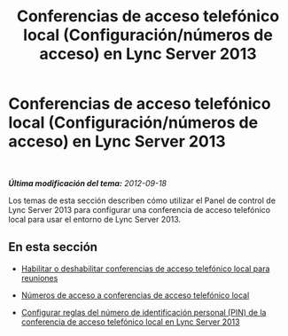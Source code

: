 ﻿---
title: Conferencias de acceso telefónico local (Configuración/números de acceso) en Lync Server 2013
TOCTitle: Conferencias de acceso telefónico local (Configuración/números de acceso) en Lync Server 2013
ms:assetid: e9b6143a-5ded-4ff8-9c5b-f0a1127e6193
ms:mtpsurl: https://technet.microsoft.com/es-es/library/JJ721923(v=OCS.15)
ms:contentKeyID: 49889790
ms.date: 01/07/2017
mtps_version: v=OCS.15
ms.translationtype: HT
---

# Conferencias de acceso telefónico local (Configuración/números de acceso) en Lync Server 2013

 

_**Última modificación del tema:** 2012-09-18_

Los temas de esta sección describen cómo utilizar el Panel de control de Lync Server 2013 para configurar una conferencia de acceso telefónico local para usar el entorno de Lync Server 2013.

## En esta sección

  - [Habilitar o deshabilitar conferencias de acceso telefónico local para reuniones](lync-server-2013-enable-or-disable-dial-in-conferencing-for-meetings.md)

  - [Números de acceso a conferencias de acceso telefónico local](lync-server-2013-dial-in-conferencing-access-numbers.md)

  - [Configurar reglas del número de identificación personal (PIN) de la conferencia de acceso telefónico local en Lync Server 2013](lync-server-2013-configure-dial-in-conferencing-personal-identification-number-pin-rules.md)

